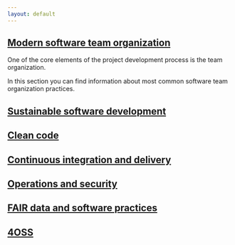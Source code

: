 ```yaml
---
layout: default
---
```

## [Modern software team organization](https://github.com/elixir-no-nels/technology-hub/wiki/Modern-software-team-organization)
One of the core elements of the project development process is the team organization. 

In this section you can find information about most common software team organization practices.

## [Sustainable software development](https://github.com/elixir-no-nels/technology-hub/wiki/Sustainable-software-development)

## [Clean code](https://github.com/elixir-no-nels/technology-hub/wiki/Clean-code)

## [Continuous integration and delivery](https://github.com/elixir-no-nels/technology-hub/wiki/Continuous-integration-and-delivery)

## [Operations and security](https://github.com/elixir-no-nels/technology-hub/wiki/Operations-and-security)

## [FAIR data and software practices](https://github.com/elixir-no-nels/technology-hub/wiki/FAIR-data-and-software-practices)

## [4OSS](https://github.com/elixir-no-nels/technology-hub/wiki/4OSS)

